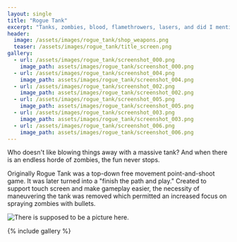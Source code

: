 ```yaml
---
layout: single
title: "Rogue Tank"
excerpt: "Tanks, zombies, blood, flamethrowers, lasers, and did I mention tanks?"
header:
  image: /assets/images/rogue_tank/shop_weapons.png
  teaser: /assets/images/rogue_tank/title_screen.png
gallery:
  - url: /assets/images/rogue_tank/screenshot_000.png
    image_path: assets/images/rogue_tank/screenshot_000.png
  - url: /assets/images/rogue_tank/screenshot_004.png
    image_path: assets/images/rogue_tank/screenshot_004.png
  - url: /assets/images/rogue_tank/screenshot_002.png
    image_path: assets/images/rogue_tank/screenshot_002.png
  - url: /assets/images/rogue_tank/screenshot_005.png
    image_path: assets/images/rogue_tank/screenshot_005.png
  - url: /assets/images/rogue_tank/screenshot_003.png
    image_path: assets/images/rogue_tank/screenshot_003.png
  - url: /assets/images/rogue_tank/screenshot_006.png
    image_path: assets/images/rogue_tank/screenshot_006.png
---
```


Who doesn't like blowing things away with a massive tank?
And when there is an endless horde of zombies, the fun never stops.

Originally Rogue Tank was a top-down free movement point-and-shoot game.
It was later turned into a "finish the path and play." Created to support
touch screen and make gameplay easier, the necessity of maneuvering 
the tank was removed which permitted an increased focus on spraying zombies with bullets.

![There is supposed to be a picture here.](../../assets/images/rogue_tank/title_screen.png "Title screen")


{% include gallery %}
